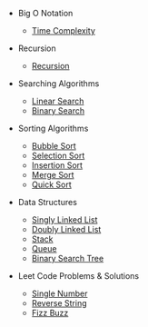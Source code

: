 - Big O Notation
  - [Time Complexity](js/bigONotation/timeComplexity.md)

- Recursion
  - [Recursion](js/recursion/recursion.md)

- Searching Algorithms
  - [Linear Search](js/searchingAlgorithms/linearSearch/linearSearch.md)
  - [Binary Search](js/searchingAlgorithms/binarySearch/binarySearch.md)

- Sorting Algorithms
  - [Bubble Sort](js/sortingAlgorithms/bubbleSort/bubbleSort.md)
  - [Selection Sort](js/sortingAlgorithms/selectionSort/selectionSort.md)
  - [Insertion Sort](js/sortingAlgorithms/insertionSort/insertionSort.md)
  - [Merge Sort](js/sortingAlgorithms/mergeSort/mergeSort.md)
  - [Quick Sort](js/sortingAlgorithms/quickSort/quickSort.md)

- Data Structures
  - [Singly Linked List](js/dataStructures/singlyLinkedList/singlyLinkedList.md)
  - [Doubly Linked List](js/dataStructures/doublyLinkedList/doublyLinkedList.md)
  - [Stack](js/dataStructures/stack/stack.md)
  - [Queue](js/dataStructures/queue/queue.md)
  - [Binary Search Tree](js/dataStructures/binarySearchTree/binarySearchTree.md)

- Leet Code Problems & Solutions
  - [Single Number](js/leetCode/136-singleNumber/singleNumber.md)
  - [Reverse String](js/leetCode/344-reverseString/reverseString.md)
  - [Fizz Buzz](js/leetCode/412-fizzBuzz/fizzBuzz.md)
